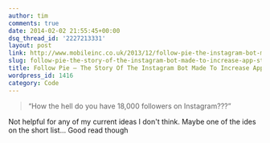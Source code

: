 ```yaml
---
author: tim
comments: true
date: 2014-02-02 21:55:45+00:00
dsq_thread_id: '2227213331'
layout: post
link: http://www.mobileinc.co.uk/2013/12/follow-pie-the-instagram-bot-made-to-generate-more-app-store-downloads/
slug: follow-pie-the-story-of-the-instagram-bot-made-to-increase-app-store-downloads
title: Follow Pie – The Story Of The Instagram Bot Made To Increase App Store Downloads
wordpress_id: 1416
category: Code
---
```


> “How the hell do you have 18,000 followers on Instagram???”

Not helpful for any of my current ideas I don't think. Maybe one of the ides
on the short list... Good read though